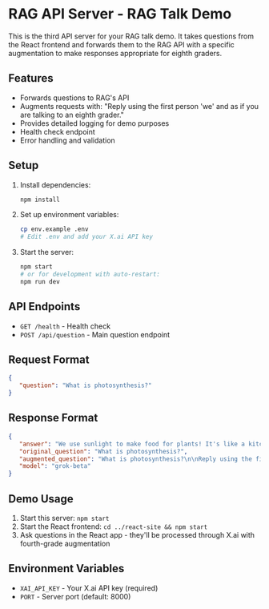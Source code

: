 # RAG API Server - RAG Talk Demo

This is the third API server for your RAG talk demo. It takes questions from the
React frontend and forwards them to the RAG API with a specific augmentation to
make responses appropriate for eighth graders.

## Features

- Forwards questions to RAG's API
- Augments requests with: "Reply using the first person 'we' and as if you are
  talking to an eighth grader."
- Provides detailed logging for demo purposes
- Health check endpoint
- Error handling and validation

## Setup

1. Install dependencies:
   ```bash
   npm install
   ```

2. Set up environment variables:
   ```bash
   cp env.example .env
   # Edit .env and add your X.ai API key
   ```

3. Start the server:
   ```bash
   npm start
   # or for development with auto-restart:
   npm run dev
   ```

## API Endpoints

- `GET /health` - Health check
- `POST /api/question` - Main question endpoint

## Request Format

```json
{
   "question": "What is photosynthesis?"
}
```

## Response Format

```json
{
   "answer": "We use sunlight to make food for plants! It's like a kitchen in the leaves...",
   "original_question": "What is photosynthesis?",
   "augmented_question": "What is photosynthesis?\n\nReply using the first person 'we' and as if you are talking to a fourth grader.",
   "model": "grok-beta"
}
```

## Demo Usage

1. Start this server: `npm start`
2. Start the React frontend: `cd ../react-site && npm start`
3. Ask questions in the React app - they'll be processed through X.ai with
   fourth-grade augmentation

## Environment Variables

- `XAI_API_KEY` - Your X.ai API key (required)
- `PORT` - Server port (default: 8000)

